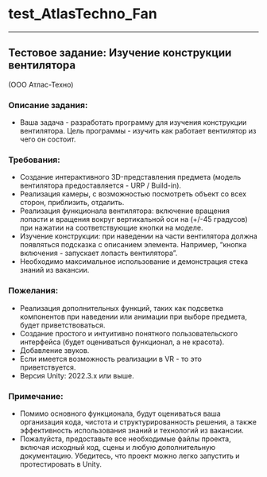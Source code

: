 # test_AtlasTechno_Fan
____
## Тестовое задание: Изучение конструкции вентилятора
(ООО Атлас-Техно)
### Описание задания:
- Ваша задача - разработать программу для изучения конструкции вентилятора. Цель программы - изучить как работает вентилятор из чего он состоит.
### Требования:
- Создание интерактивного 3D-представления предмета (модель вентилятора предоставляется - URP / Build-in).
- Реализация камеры, с возможностью посмотреть объект со всех сторон, приблизить, отдалить.
- Реализация функционала вентилятора: включение вращения лопасти и вращения вокруг вертикальной оси на (+/-45 градусов) при нажатии на соответствующие кнопки на моделе.
- Изучение конструкции: при наведении на части вентилятора должна появляться подсказка с описанием элемента. Например, “кнопка включения - запускает лопасть вентилятора”.
- Необходимо максимальное использование и демонстрация стека знаний из вакансии.
### Пожелания:
- Реализация дополнительных функций, таких как подсветка компонентов при наведении или анимации при выборе предмета, будет приветствоваться.
- Создание простого и интуитивно понятного пользовательского интерфейса (будет оцениваться функционал, а не красота).
- Добавление звуков.
- Если имеется возможность реализации в VR - то это приветствуется.
- Версия Unity: 2022.3.x или выше.

### Примечание:
- Помимо основного функционала, будут оцениваться ваша организация кода, чистота и структурированность решения, а также эффективность использования знаний и технологий из вакансии.
- Пожалуйста, предоставьте все необходимые файлы проекта, включая исходный код, сцены и любую дополнительную документацию. Убедитесь, что проект можно легко запустить и протестировать в Unity.
